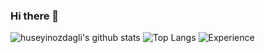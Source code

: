 ### Hi there 👋

![huseyinozdagli's github stats](https://github-readme-stats.vercel.app/api?username=huseyinozdagli&count_private=true&show_icons=true&theme=dracula)
![Top Langs](https://github-readme-stats.vercel.app/api/top-langs/?username=huseyinozdagli&theme=dracula&layout=compact)
![Experience](https://cr-ss-service.azurewebsites.net/api/ScreenShot?widget=summary&username=huseyinozdagli)








<!--
**huseyinozdagli/huseyinozdagli** is a ✨ _special_ ✨ repository because its `README.md` (this file) appears on your GitHub profile.

Here are some ideas to get you started:

- 🔭 I’m currently working on ...
- 🌱 I’m currently learning ...
- 👯 I’m looking to collaborate on ...
- 🤔 I’m looking for help with ...
- 💬 Ask me about ...
- 📫 How to reach me: ...
- 😄 Pronouns: ...
- ⚡ Fun fact: ...
-->
